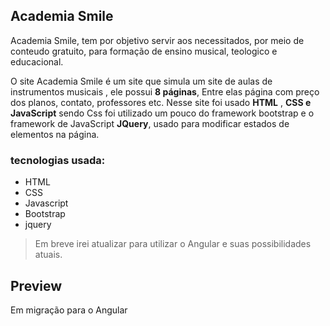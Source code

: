 ## Academia Smile

Academia Smile, tem por objetivo servir aos necessitados, por meio de conteudo gratuito, para formação de ensino musical, teologico e educacional.

O site Academia Smile é um site que simula um site de aulas de instrumentos musicais , ele possui <strong>8 páginas</strong>,
Entre elas página com preço dos planos, contato, professores etc. Nesse site foi usado <strong>HTML</strong> , <strong>CSS e JavaScript</strong> sendo
Css foi utilizado um pouco do framework bootstrap e o framework de JavaScript <strong>JQuery</strong>, usado para modificar estados de elementos na página.

### tecnologias usada:

- HTML
- CSS
- Javascript
- Bootstrap
- jquery

>Em breve irei atualizar para utilizar o Angular e suas possibilidades atuais.

## Preview

Em migração para o Angular
